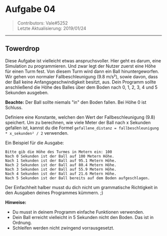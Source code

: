 # Aufgabe 04

> Contributors: Vale#5252  
> Letzte Aktualisierung: 2019/01/24

---

## Towerdrop

Diese Aufgabe ist vielleicht etwas anspruchsvoller. Hier geht es darum, eine Simulation
zu programmieren. Und zwar legt der Nutzer zuerst eine Höhe für einen Turm fest. Von diesem
Turm wird dann ein Ball hinuntergeworfen. Wir gehen von normaler Fallbeschleunigung (9.8 m/s²),
sowie davon, dass der Ball keine Anfangsgeschwindigkeit besitzt, aus. Dein Programm sollte
anschließend die Höhe des Balles über dem Boden nach 0, 1, 2, 3, 4 und 5 Sekunden ausgeben.

**Beachte:** Der Ball sollte niemals "in" den Boden fallen. Bei Höhe 0 ist Schluss.

Definiere eine Konstante, welchen den Wert der Fallbeschleunigung (9.8) speichert.
Um zu berechnen, wie viele Meter der Ball nach x Sekunden gefallen ist, kannst du die Formel
`gefallene_distanz = fallbeschleunigung * x_sekunden² / 2` verwenden.

Ein Beispiel für die Ausgabe:

```
Bitte gib die Höhe des Turmes in Metern ein: 100
Nach 0 Sekunden ist der Ball auf 100 Metern Höhe.
Nach 1 Sekunden ist der Ball auf 95.1 Metern Höhe.
Nach 2 Sekunden ist der Ball auf 80.4 Metern Höhe.
Nach 3 Sekunden ist der Ball auf 55.9 Metern Höhe.
Nach 4 Sekunden ist der Ball auf 21.6 Metern Höhe.
Nach 5 Sekunden ist der Ball bereits auf dem Boden aufgeschlagen.
```

Der Einfachheit halber musst du dich nicht um grammatische Richtigkeit in den Ausgaben
deines Programmes kümmern. ;)

**Hinweise:**
- Du musst in deinem Programm einfache Funktionen verwenden.
- Dein Ball erreicht vielleicht in 5 Sekunden nicht den Boden. Das ist in Ordnung.
- Schleifen werden nicht zwingend vorrausgesetzt.
